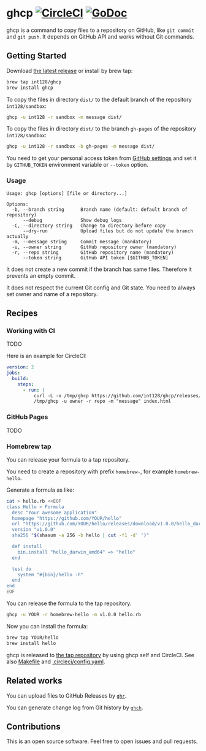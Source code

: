 # ghcp [![CircleCI](https://circleci.com/gh/int128/ghcp.svg?style=shield)](https://circleci.com/gh/int128/ghcp) [![GoDoc](https://godoc.org/github.com/int128/ghcp?status.svg)](https://godoc.org/github.com/int128/ghcp)

ghcp is a command to copy files to a repository on GitHub, like `git commit` and `git push`.
It depends on GitHub API and works without Git commands.


## Getting Started

Download [the latest release](https://github.com/int128/ghcp/releases) or install by brew tap:

```sh
brew tap int128/ghcp
brew install ghcp
```

To copy the files in directory `dist/` to the default branch of the repository `int128/sandbox`:

```sh
ghcp -u int128 -r sandbox -m message dist/
```

To copy the files in directory `dist/` to the branch `gh-pages` of the repository `int128/sandbox`:

```sh
ghcp -u int128 -r sandbox -b gh-pages -m message dist/
```

You need to get your personal access token from [GitHub settings](https://github.com/settings/tokens) and set it by `GITHUB_TOKEN` environment variable or `--token` option.

### Usage

```
Usage: ghcp [options] [file or directory...]

Options:
  -b, --branch string      Branch name (default: default branch of repository)
      --debug              Show debug logs
  -C, --directory string   Change to directory before copy
      --dry-run            Upload files but do not update the branch actually
  -m, --message string     Commit message (mandatory)
  -u, --owner string       GitHub repository owner (mandatory)
  -r, --repo string        GitHub repository name (mandatory)
      --token string       GitHub API token [$GITHUB_TOKEN]
```

It does not create a new commit if the branch has same files.
Therefore it prevents an empty commit.

It does not respect the current Git config and Git state.
You need to always set owner and name of a repository.


## Recipes

### Working with CI

TODO

Here is an example for CircleCI:

```yaml
version: 2
jobs:
  build:
    steps:
      - run: |
          curl -L -o /tmp/ghcp https://github.com/int128/ghcp/releases/download/$GHCP_VERSION/ghcp_linux_amd64
          /tmp/ghcp -u owner -r repo -m "message" index.html
```

### GitHub Pages

TODO

### Homebrew tap

You can release your formula to a tap repository.

You need to create a repository with prefix `homebrew-`, for example `homebrew-hello`.

Generate a formula as like:

```sh
cat > hello.rb <<EOF
class Hello < Formula
  desc "Your awesome application"
  homepage "https://github.com/YOUR/hello"
  url "https://github.com/YOUR/hello/releases/download/v1.0.0/hello_darwin_amd64"
  version "v1.0.0"
  sha256 "$(shasum -a 256 -b hello | cut -f1 -d' ')"

  def install
    bin.install "hello_darwin_amd64" => "hello"
  end

  test do
    system "#{bin}/hello -h"
  end
end
EOF
```

You can release the formula to the tap repository.

```sh
ghcp -u YOUR -r homebrew-hello -m v1.0.0 hello.rb
```

Now you can install the formula:

```sh
brew tap YOUR/hello
brew install hello
```

ghcp is released to [the tap repository](https://github.com/int128/homebrew-ghcp) by using ghcp self and CircleCI.
See also [Makefile](Makefile) and [.circleci/config.yaml](.circleci/config.yaml).


## Related works

You can upload files to GitHub Releases by [`ghr`](https://github.com/tcnksm/ghr).

You can generate change log from Git history by [`ghch`](https://github.com/Songmu/ghch).


## Contributions

This is an open source software.
Feel free to open issues and pull requests.
